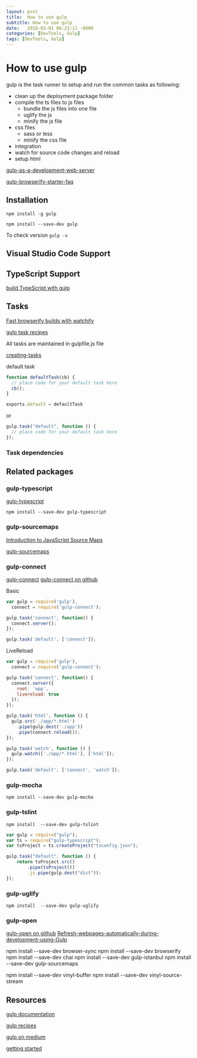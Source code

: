 ```yaml
---
layout: post
title:  How to use gulp
subtitle: How to use gulp
date:   2018-03-01 06:21:11 -0800
categories: [DevTools, Gulp]
tags: [DevTools, Gulp]
---
```

# How to use gulp

gulp is the task runner to setup and run the common tasks as following:

* clean up the deployment package folder
* compile the ts files to js files
  * bundle the js files into one file
  * uglify the js
  * minify the js file
* css files
  * sass or less
  * minify the css file
* integration
* watch for source code changes and reload
* setup html

[gulp-as-a-development-web-server](https://code.tutsplus.com/tutorials/gulp-as-a-development-web-server--cms-20903)

[gulp-browserify-starter-faq](https://www.viget.com/articles/gulp-browserify-starter-faq/)

## Installation

`npm install -g gulp`

`npm install --save-dev gulp`

To check version
`gulp -v`

## Visual Studio Code Support

## TypeScript Support

[build TypeScript with gulp](http://www.typescriptlang.org/docs/handbook/gulp.html)

## Tasks

[Fast browserify builds with watchify](https://github.com/gulpjs/gulp/blob/master/docs/recipes/fast-browserify-builds-with-watchify.md)

[gulp task recipes](https://gulpjs.org/recipes/running-tasks-in-series.html)

All tasks are maintained in gulpfile.js file

[creating-tasks](https://gulpjs.com/docs/en/getting-started/creating-tasks)

default task

```js
function defaultTask(cb) {
  // place code for your default task here
  cb();
}

exports.default = defaultTask
```

or

```js
gulp.task("default", function () {
  // place code for your default task here
});
```

### Task dependencies

## Related packages

### gulp-typescript

[gulp-typescript](https://www.npmjs.com/package/gulp-typescript)

`npm install --save-dev gulp-typescript`

### gulp-sourcemaps

[Introduction to JavaScript Source Maps](https://www.html5rocks.com/en/tutorials/developertools/sourcemaps/)

[gulp-sourcemaps](https://www.npmjs.com/package/gulp-sourcemaps)

### gulp-connect

[gulp-connect](https://www.npmjs.com/package/gulp-connect)
[gulp-connect on github](https://github.com/AveVlad/gulp-connect)

Basic

```js
var gulp = require('gulp'),
  connect = require('gulp-connect');

gulp.task('connect', function() {
  connect.server();
});

gulp.task('default', ['connect']);
```

LiveReload

```js
var gulp = require('gulp'),
  connect = require('gulp-connect');

gulp.task('connect', function() {
  connect.server({
    root: 'app',
    livereload: true
  });
});

gulp.task('html', function () {
  gulp.src('./app/*.html')
    .pipe(gulp.dest('./app'))
    .pipe(connect.reload());
});

gulp.task('watch', function () {
  gulp.watch(['./app/*.html'], ['html']);
});

gulp.task('default', ['connect', 'watch']);
```

### gulp-mocha

`npm install --save-dev gulp-mocha`

### gulp-tslint

`npm install  --save-dev gulp-tslint`

```js
var gulp = require("gulp");
var ts = require("gulp-typescript");
var tsProject = ts.createProject("tsconfig.json");

gulp.task("default", function () {
    return tsProject.src()
        .pipe(tsProject())
        .js.pipe(gulp.dest("dist"));
});
```

### gulp-uglify

`npm install  --save-dev gulp-uglify`

### gulp-open

[gulp-open on github](https://github.com/stevelacy/gulp-open)
[Refresh-webpages-automatically-during-development-using-Gulp](http://www.codeblocq.com/2015/11/Refresh-webpages-automatically-during-development-using-Gulp/)

npm install  --save-dev browser-sync
npm install  --save-dev browserify
npm install  --save-dev chai
npm install  --save-dev gulp-istanbul
npm install  --save-dev gulp-sourcemaps

npm install  --save-dev vinyl-buffer
npm install  --save-dev vinyl-source-stream

## Resources

[gulp documentation](https://gulpjs.com/)

[gulp recipes](https://gulpjs.org/recipes/)

[gulp on medium](https://medium.com/gulpjs)

[getting started](https://semaphoreci.com/community/tutorials/getting-started-with-gulp-js)
